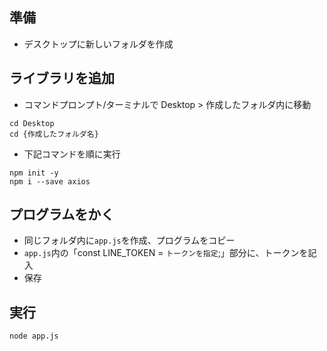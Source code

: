 ## 準備
- デスクトップに新しいフォルダを作成

## ライブラリを追加
- コマンドプロンプト/ターミナルで Desktop > 作成したフォルダ内に移動

```
cd Desktop
cd {作成したフォルダ名}
```

- 下記コマンドを順に実行

```
npm init -y
npm i --save axios
```

## プログラムをかく
- 同じフォルダ内に`app.js`を作成、プログラムをコピー
- `app.js`内の「const LINE_TOKEN = `トークンを指定`;」部分に、トークンを記入
- 保存

## 実行
```
node app.js
```
